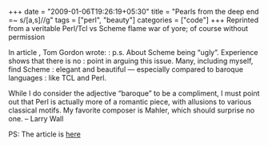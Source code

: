 +++
date = "2009-01-06T19:26:19+05:30"
title = "Pearls from the deep end =~ s/[a,s]//g"
tags = ["perl", "beauty"]
categories = ["code"]
+++
Reprinted from a veritable Perl/Tcl vs Scheme flame war of yore; of course without permission
<!--more-->

In article , Tom Gordon wrote:
: p.s. About Scheme being “ugly”. Experience shows that there is no
: point in arguing this issue. Many, including myself, find Scheme
: elegant and beautiful — especially compared to baroque languages
: like TCL and Perl.

While I do consider the adjective “baroque” to be a compliment, I must
point out that Perl is actually more of a romantic piece, with allusions
to various classical motifs. My favorite composer is Mahler, which should surprise no one. – Larry Wall

PS: The article is [here](https://groups.google.com/forum/#!topic/comp.lang.scheme/BvBYjh5MmZ0)



